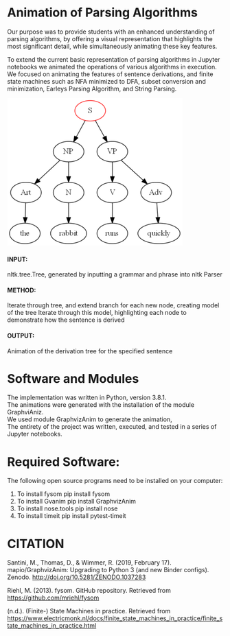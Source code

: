 # Animation of Parsing Algorithms

Our purpose was to provide students with an enhanced understanding of parsing algorithms, by offering a visual representation that highlights the most significant detail, while simultaneously animating these key features. </br>

To extend the current basic representation of parsing algorithms in Jupyter notebooks we animated the operations of various algorithms in execution.
We focused on animating the features of sentence derivations, and finite state machines such as NFA minimized to DFA, subset conversion and minimization, Earleys Parsing Algorithm, and String Parsing. 

 
![alt text](https://github.com/NikouKalbali/AnimatingParsingAlgorithms/blob/master/anim2.gif "Logo Title Text 1")

#### INPUT:
nltk.tree.Tree, generated by inputting a grammar and phrase into nltk Parser
#### METHOD:
Iterate through tree, and extend branch for each new node, creating model of the tree 
Iterate through this model, highlighting each node to demonstrate how the sentence is derived
#### OUTPUT:
Animation of the derivation tree for the specified sentence


# Software and Modules 
The implementation was written in Python, version 3.8.1. </br>
The animations were generated with the installation of the module GraphviAniz. </br>
We used module GraphvizAnim to generate the animation, </br>
The entirety of the project was written, executed, and tested in a series of Jupyter notebooks. </br>

# Required Software:
The following open source programs need to be installed on your computer:
1) To install fysom
pip install fysom
2) To install Gvanim
pip install GraphvizAnim
3) To install nose.tools
pip install nose
4) To install timeit
pip install pytest-timeit


# CITATION
Santini, M., Thomas, D., & Wimmer, R. (2019, February 17). mapio/GraphvizAnim: Upgrading to Python 3 (and new Binder configs). Zenodo. http://doi.org/10.5281/ZENODO.1037283

Riehl, M. (2013). fysom. GitHub repository. Retrieved from https://github.com/mriehl/fysom

(n.d.). (Finite-) State Machines in practice. Retrieved from https://www.electricmonk.nl/docs/finite_state_machines_in_practice/finite_state_machines_in_practice.html
